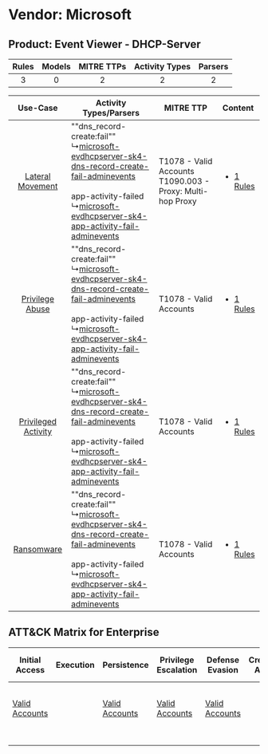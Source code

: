 Vendor: Microsoft
=================
Product: Event Viewer - DHCP-Server
-----------------------------------
| Rules | Models | MITRE TTPs | Activity Types | Parsers |
|:-----:|:------:|:----------:|:--------------:|:-------:|
|   3   |   0    |     2      |       2        |    2    |

|    Use-Case    | Activity Types/Parsers    | MITRE TTP    | Content    |
|:----:| ---- | ---- | ---- |
|    [Lateral Movement](../../../UseCases/uc_lateral_movement.md)    |  ""dns_record-create:fail""<br> ↳[microsoft-evdhcpserver-sk4-dns-record-create-fail-adminevents](Ps/pC_microsoftevdhcpserversk4dnsrecordcreatefailadminevents.md)<br><br> app-activity-failed<br> ↳[microsoft-evdhcpserver-sk4-app-activity-fail-adminevents](Ps/pC_microsoftevdhcpserversk4appactivityfailadminevents.md)<br> | T1078 - Valid Accounts<br>T1090.003 - Proxy: Multi-hop Proxy<br> | [<ul><li>1 Rules</li></ul>](RM/r_m_microsoft_event_viewer_-_dhcp-server_Lateral_Movement.md)    |
|     [Privilege Abuse](../../../UseCases/uc_privilege_abuse.md)     |  ""dns_record-create:fail""<br> ↳[microsoft-evdhcpserver-sk4-dns-record-create-fail-adminevents](Ps/pC_microsoftevdhcpserversk4dnsrecordcreatefailadminevents.md)<br><br> app-activity-failed<br> ↳[microsoft-evdhcpserver-sk4-app-activity-fail-adminevents](Ps/pC_microsoftevdhcpserversk4appactivityfailadminevents.md)<br> | T1078 - Valid Accounts<br>    | [<ul><li>1 Rules</li></ul>](RM/r_m_microsoft_event_viewer_-_dhcp-server_Privilege_Abuse.md)     |
| [Privileged Activity](../../../UseCases/uc_privileged_activity.md) |  ""dns_record-create:fail""<br> ↳[microsoft-evdhcpserver-sk4-dns-record-create-fail-adminevents](Ps/pC_microsoftevdhcpserversk4dnsrecordcreatefailadminevents.md)<br><br> app-activity-failed<br> ↳[microsoft-evdhcpserver-sk4-app-activity-fail-adminevents](Ps/pC_microsoftevdhcpserversk4appactivityfailadminevents.md)<br> | T1078 - Valid Accounts<br>    | [<ul><li>1 Rules</li></ul>](RM/r_m_microsoft_event_viewer_-_dhcp-server_Privileged_Activity.md) |
|          [Ransomware](../../../UseCases/uc_ransomware.md)          |  ""dns_record-create:fail""<br> ↳[microsoft-evdhcpserver-sk4-dns-record-create-fail-adminevents](Ps/pC_microsoftevdhcpserversk4dnsrecordcreatefailadminevents.md)<br><br> app-activity-failed<br> ↳[microsoft-evdhcpserver-sk4-app-activity-fail-adminevents](Ps/pC_microsoftevdhcpserversk4appactivityfailadminevents.md)<br> | T1078 - Valid Accounts<br>    | [<ul><li>1 Rules</li></ul>](RM/r_m_microsoft_event_viewer_-_dhcp-server_Ransomware.md)          |

ATT&CK Matrix for Enterprise
----------------------------
| Initial Access                                                      | Execution | Persistence                                                         | Privilege Escalation                                                | Defense Evasion                                                     | Credential Access | Discovery | Lateral Movement | Collection | Command and Control                                                                                                                       | Exfiltration | Impact |
| ------------------------------------------------------------------- | --------- | ------------------------------------------------------------------- | ------------------------------------------------------------------- | ------------------------------------------------------------------- | ----------------- | --------- | ---------------- | ---------- | ----------------------------------------------------------------------------------------------------------------------------------------- | ------------ | ------ |
| [Valid Accounts](https://attack.mitre.org/techniques/T1078)<br><br> |           | [Valid Accounts](https://attack.mitre.org/techniques/T1078)<br><br> | [Valid Accounts](https://attack.mitre.org/techniques/T1078)<br><br> | [Valid Accounts](https://attack.mitre.org/techniques/T1078)<br><br> |                   |           |                  |            | [Proxy: Multi-hop Proxy](https://attack.mitre.org/techniques/T1090/003)<br><br>[Proxy](https://attack.mitre.org/techniques/T1090)<br><br> |              |        |